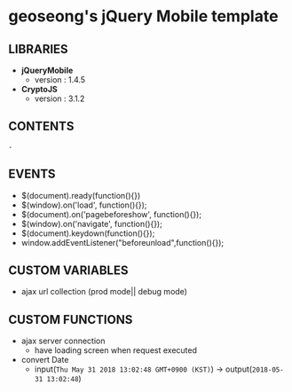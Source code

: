 
# geoseong's jQuery Mobile template

## LIBRARIES
- **jQueryMobile**
    - version : 1.4.5
- **CryptoJS**
    - version : 3.1.2

## CONTENTS
    -

## EVENTS
- $(document).ready(function(){})
- $(window).on('load', function(){});
- $(document).on('pagebeforeshow', function(){});
- $(window).on('navigate', function(){});
- $(document).keydown(function(){});
- window.addEventListener("beforeunload",function(){});

## CUSTOM VARIABLES
- ajax url collection (prod mode|| debug mode)

## CUSTOM FUNCTIONS
- ajax server connection  
    - have loading screen when request executed
- convert Date
    - input(`Thu May 31 2018 13:02:48 GMT+0900 (KST)`) -> output(`2018-05-31 13:02:48`)